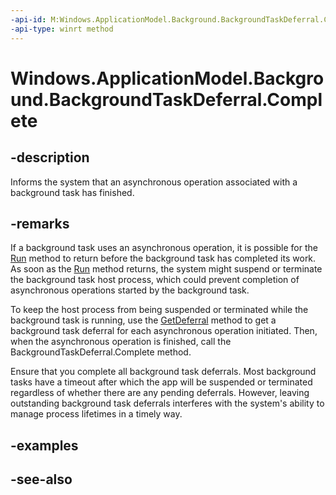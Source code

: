 ```yaml
---
-api-id: M:Windows.ApplicationModel.Background.BackgroundTaskDeferral.Complete
-api-type: winrt method
---
```


<!-- Method syntax
public void Complete()
-->

# Windows.ApplicationModel.Background.BackgroundTaskDeferral.Complete

## -description
Informs the system that an asynchronous operation associated with a background task has finished.

## -remarks
If a background task uses an asynchronous operation, it is possible for the [Run](ibackgroundtask_run_2017283929.md) method to return before the background task has completed its work. As soon as the [Run](ibackgroundtask_run_2017283929.md) method returns, the system might suspend or terminate the background task host process, which could prevent completion of asynchronous operations started by the background task.

To keep the host process from being suspended or terminated while the background task is running, use the [GetDeferral](ibackgroundtaskinstance_getdeferral_254836512.md) method to get a background task deferral for each asynchronous operation initiated. Then, when the asynchronous operation is finished, call the BackgroundTaskDeferral.Complete method.

Ensure that you complete all background task deferrals. Most background tasks have a timeout after which the app will be suspended or terminated regardless of whether there are any pending deferrals. However, leaving outstanding background task deferrals interferes with the system's ability to manage process lifetimes in a timely way.

## -examples

## -see-also
